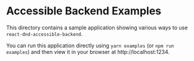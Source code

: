 # Accessible Backend Examples

This directory contains a sample application showing various ways to use
`react-dnd-accessible-backend`.

You can run this application directly using `yarn examples` (or `npm run examples`) and then view it
in your browser at http://localhost:1234.
